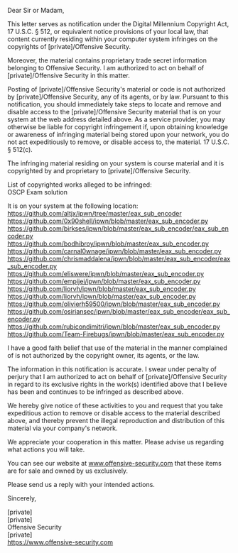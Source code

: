 Dear Sir or Madam,  
  
This letter serves as notification under the Digital Millennium Copyright Act, 17 U.S.C. § 512, or equivalent notice provisions of your local law, that content currently residing within your computer system infringes on the copyrights of [private]/Offensive Security.  
  
Moreover, the material contains proprietary trade secret information belonging to Offensive Security. I am authorized to act on behalf of [private]/Offensive Security in this matter.  
  
Posting of [private]/Offensive Security's material or code is not authorized by [private]/Offensive Security, any of its agents, or by law. Pursuant to this notification, you should immediately take steps to locate and remove and disable access to the [private]/Offensive Security material that is on your system at the web address detailed above. As a service provider, you may otherwise be liable for copyright infringement if, upon obtaining knowledge or awareness of infringing material being stored upon your network, you do not act expeditiously to remove, or disable access to, the material. 17 U.S.C. § 512(c).  
  
The infringing material residing on your system is course material and it is copyrighted by and proprietary to [private]/Offensive Security.  
  
List of copyrighted works alleged to be infringed:  
OSCP Exam solution  
  
It is on your system at the following location:  
https://github.com/altjx/ipwn/tree/master/eax_sub_encoder  
https://github.com/0x90shell/ipwn/blob/master/eax_sub_encoder.py  
https://github.com/birkses/ipwn/blob/master/eax_sub_encoder/eax_sub_encoder.py  
https://github.com/bodhibroy/ipwn/blob/master/eax_sub_encoder.py  
https://github.com/carnal0wnage/ipwn/blob/master/eax_sub_encoder.py  
https://github.com/chrismaddalena/ipwn/blob/master/eax_sub_encoder/eax_sub_encoder.py  
https://github.com/eliswere/ipwn/blob/master/eax_sub_encoder.py  
https://github.com/empijei/ipwn/blob/master/eax_sub_encoder.py  
https://github.com/liorvh/ipwn/blob/master/eax_sub_encoder.py  
https://github.com/liorvh/ipwn/blob/master/eax_sub_encoder.py  
https://github.com/olivierh59500/ipwn/blob/master/eax_sub_encoder.py  
https://github.com/osiriansec/ipwn/blob/master/eax_sub_encoder/eax_sub_encoder.py  
https://github.com/rubicondimitri/ipwn/blob/master/eax_sub_encoder.py  
https://github.com/Team-Firebugs/ipwn/blob/master/eax_sub_encoder.py  
  
I have a good faith belief that use of the material in the manner complained of is not authorized by the copyright owner, its agents, or the law.  
  
The information in this notification is accurate. I swear under penalty of perjury that I am authorized to act on behalf of [private]/Offensive Security in regard to its exclusive rights in the work(s) identified above that I believe has been and continues to be infringed as described above.  
  
We hereby give notice of these activities to you and request that you take expeditious action to remove or disable access to the material described above, and thereby prevent the illegal reproduction and distribution of this material via your company's network.  
  
We appreciate your cooperation in this matter. Please advise us regarding what actions you will take.  
  
You can see our website at www.offensive-security.com that these items are for sale and owned by us exclusively.  
  
Please send us a reply with your intended actions.  
  
Sincerely,  
  
[private]   
[private]  
Offensive Security  
[private]  
https://www.offensive-security.com  
